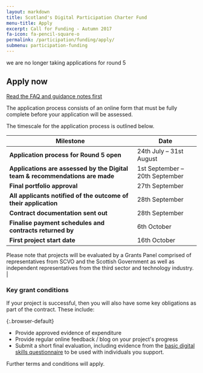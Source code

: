 ```yaml
---
layout: markdown
title: Scotland's Digital Participation Charter Fund
menu-title: Apply
excerpt: Call for Funding - Autumn 2017
fa-icon: fa-pencil-square-o
permalink: /participation/funding/apply/
submenu: participation-funding
---
```


<div class="row">
    <div class="col s12">
        <div class="card-panel alert red darken-4 white-text">
            <i class="fa fa-fw fa-exclamation-triangle"></i>
            we are no longer taking applications for round 5 
        </div>
    </div>
</div>

## Apply now

<a href="/participation/funding/faq/" class="btn btn-primary blue darken-4 white-text">Read the FAQ and guidance notes first</a>

The application process consists of an online form that must be fully complete before your application will be assessed.

The timescale for the application process is outlined below.

| Milestone | Date |
|-----------|------|
| **Application process for Round 5 open** | 24th July – 31st August |
| **Applications are assessed by the Digital team & recommendations are made** | 1st September – 20th September |
| **Final portfolio approval** | 27th September |
| **All applicants notified of the outcome of their application** | 28th September |
| **Contract documentation sent out** | 28th September |
| **Finalise payment schedules and contracts returned by** | 6th October |
| **First project start date** | 16th October |

Please note that projects will be evaluated by a Grants Panel comprised of representatives from SCVO and the Scottish Government as well as independent representatives from the third sector and technology industry. |

### Key grant conditions

If your project is successful, then you will also have some key obligations as part of the contract. These include:

{:.browser-default}
* Provide approved evidence of expenditure
* Provide regular online feedback / blog on your project's progress
* Submit a short final evaluation, including evidence from the [basic digital skills questionnaire](/participation/basic-digital-skills/questionnaire) to be used with individuals you support.

Further terms and conditions will apply.

